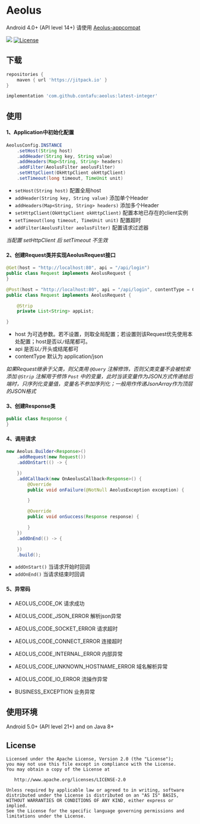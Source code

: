 # Aeolus

Android 4.0+ (API level 14+) 请使用 [Aeolus-appcompat](https://github.com/contafu/aeolus-appcompat)

[![](https://jitpack.io/v/contafu/aeolus.svg)](https://jitpack.io/#kontafu/aeolus)
[![License](https://img.shields.io/badge/license-Apache%202-4EB1BA.svg)](https://www.apache.org/licenses/LICENSE-2.0.html)

下载
------

```groovy
repositories {
    maven { url 'https://jitpack.io' }
}
```

``` groovy
implementation 'com.github.contafu:aeolus:latest-integer'
```

使用
------

#### 1、Application中初始化配置
```java
AeolusConfig.INSTANCE
    .setHost(String host)
    .addHeader(String key, String value)
    .addHeaders(Map<String, String> headers)
    .addFilter(AeolusFilter aeolusFilter)
    .setHttpClient(OkHttpClient okHttpClient)
    .setTimeout(long timeout, TimeUnit unit)
```

- `setHost(String host)` 配置全局host
- `addHeader(String key, String value)` 添加单个Header
- `addHeaders(Map<String, String> headers)` 添加多个Header
- `setHttpClient(OkHttpClient okHttpClient)` 配置本地已存在的client实例
- `setTimeout(long timeout, TimeUnit unit)` 配置超时
- `addFilter(AeolusFilter aeolusFilter)` 配置请求过滤器

<em>当配置 setHttpClient 后 setTimeout 不生效</em>


#### 2、创建Request类并实现AeolusRequest接口
```java
@Get(host = "http://localhost:80", api = "/api/login")
public class Request implements AeolusRequest {
}
```

```java
@Post(host = "http://localhost:80", api = "/api/login", contentType = ContentType_JSON)
public class Request implements AeolusRequest {

    @Strip
    private List<String> appList;

}
```

- host 为可选参数。若不设置，则取全局配置；若设置则该Request优先使用本处配置；host是否以`/`结尾都可。
- api 是否以`/`开头或结尾都可
- contentType 默认为 application/json

<em>如果Request继承于父类，则父类用 `@Query` 注解修饰，否则父类变量不会被检索添加</em>
<em> `@Strip` 注解用于修饰 `Post` 中的变量，此时当该变量作为JSON方式传递给后端时，只序列化变量值，变量名不参加序列化；一般用作传递JsonArray作为顶层的JSON格式</em>


#### 3、创建Response类
```java
public class Response {
}
```


#### 4、调用请求
```java
new Aeolus.Builder<Response>()
    .addRequest(new Request())
    .addOnStart(() -> {

    })
    .addCallback(new OnAeolusCallback<Response>() {
        @Override
        public void onFailure(@NotNull AeolusException exception) {

        }

        @Override
        public void onSuccess(Response response) {

        }
    })
    .addOnEnd(() -> {

    })
    .build();
```

- `addOnStart()` 当请求开始时回调
- `addOnEnd()` 当请求结束时回调


#### 5、异常码

- AEOLUS_CODE_OK 请求成功

- AEOLUS_CODE_JSON_ERROR 解析json异常

- AEOLUS_CODE_SOCKET_ERROR 请求超时

- AEOLUS_CODE_CONNECT_ERROR 连接超时

- AEOLUS_CODE_INTERNAL_ERROR 内部异常

- AEOLUS_CODE_UNKNOWN_HOSTNAME_ERROR 域名解析异常

- AEOLUS_CODE_IO_ERROR 流操作异常

- BUSINESS_EXCEPTION 业务异常


使用环境
-------

Android 5.0+ (API level 21+) and on Java 8+

License
-------

    Licensed under the Apache License, Version 2.0 (the "License");
    you may not use this file except in compliance with the License.
    You may obtain a copy of the License at

       http://www.apache.org/licenses/LICENSE-2.0

    Unless required by applicable law or agreed to in writing, software
    distributed under the License is distributed on an "AS IS" BASIS,
    WITHOUT WARRANTIES OR CONDITIONS OF ANY KIND, either express or implied.
    See the License for the specific language governing permissions and
    limitations under the License.
